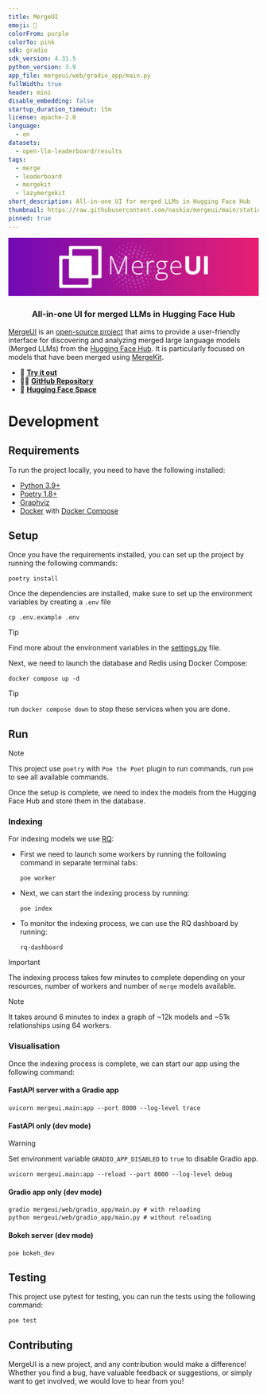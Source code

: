 ```yaml
---
title: MergeUI
emoji: 🧬
colorFrom: purple
colorTo: pink
sdk: gradio
sdk_version: 4.31.5
python_version: 3.9
app_file: mergeui/web/gradio_app/main.py
fullWidth: true
header: mini
disable_embedding: false
startup_duration_timeout: 15m
license: apache-2.0
language:
  - en
datasets:
  - open-llm-leaderboard/results
tags:
  - merge
  - leaderboard
  - mergekit
  - lazymergekit
short_description: All-in-one UI for merged LLMs in Hugging Face Hub
thumbnail: https://raw.githubusercontent.com/naskio/mergeui/main/static/brand/banner.svg
pinned: true
---
```


[![MergeUI](./static/brand/banner.svg)](https://naskio-mergeui.hf.space)
<h3 align="center">All-in-one UI for merged LLMs in Hugging Face Hub</h3>

[MergeUI](https://naskio-mergeui.hf.space) is an [open-source project](https://github.com/naskio/mergeui) that aims to
provide a user-friendly interface for discovering and analyzing merged large language models (Merged LLMs) from
the [Hugging Face Hub](https://huggingface.co/models?other=merge&sort=trending).
It is particularly focused on models that have been merged using [MergeKit](https://github.com/arcee-ai/mergekit).

- 🚀 **[Try it out](https://naskio-mergeui.hf.space)**
- 👨‍💻 **[GitHub Repository](https://github.com/naskio/mergeui)**
- 🤗 **[Hugging Face Space](https://huggingface.co/spaces/naskio/mergeui)**

# Development

## Requirements

To run the project locally, you need to have the following installed:

- [Python 3.9+](https://www.python.org/)
- [Poetry 1.8+](https://python-poetry.org/)
- [Graphviz](https://www.graphviz.org/download/#mac)
- [Docker](https://www.docker.com/) with [Docker Compose](https://docs.docker.com/compose/)

## Setup

Once you have the requirements installed, you can set up the project by running the following commands:

```shell
poetry install
```

Once the dependencies are installed, make sure to set up the environment variables by creating a `.env` file

```shell
cp .env.example .env
```

> [!TIP]
> Find more about the environment variables in the [settings.py](./mergeui/core/settings.py) file.

Next, we need to launch the database and Redis using Docker Compose:

```shell
docker compose up -d
```

> [!TIP]
> run `docker compose down` to stop these services when you are done.

## Run

> [!NOTE]
> This project use `poetry` with `Poe the Poet` plugin to run commands, run `poe` to see all available commands.

Once the setup is complete, we need to index the models from the Hugging Face Hub and store them in the database.

### Indexing

For indexing models we use [RQ](https://python-rq.org/):

- First we need to launch some workers by running the following command in separate terminal tabs:
  ```shell
  poe worker
  ```
- Next, we can start the indexing process by running:
  ```shell
  poe index
  ```
- To monitor the indexing process, we can use the RQ dashboard by running:
  ```shell
  rq-dashboard
  ```

> [!IMPORTANT]
> The indexing process takes few minutes to complete depending on your resources, number of workers and number
> of `merge` models available.

> [!NOTE]
> It takes around 6 minutes to index a graph of ~12k models and ~51k relationships using 64 workers.

### Visualisation

Once the indexing process is complete, we can start our app using the following command:

#### FastAPI server with a Gradio app

```shell
uvicorn mergeui.main:app --port 8000 --log-level trace
```

#### FastAPI only (dev mode)

> [!WARNING]
> Set environment variable `GRADIO_APP_DISABLED` to `true` to disable Gradio app.

```shell
uvicorn mergeui.main:app --reload --port 8000 --log-level debug
```

#### Gradio app only (dev mode)

```shell
gradio mergeui/web/gradio_app/main.py # with reloading
python mergeui/web/gradio_app/main.py # without reloading
```

#### Bokeh server (dev mode)

```shell
poe bokeh_dev
```

## Testing

This project use pytest for testing, you can run the tests using the following command:

```shell
poe test
```

## Contributing

MergeUI is a new project, and any contribution would make a difference! Whether you find a bug, have valuable feedback
or suggestions, or simply want to get involved, we would love to hear from you!